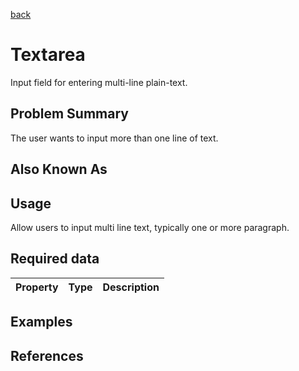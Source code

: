 [back](input-control.md)

# Textarea

Input field for entering multi-line plain-text.

## Problem Summary

The user wants to input more than one line of text. 

## Also Known As



## Usage

Allow users to input multi line text, typically one or more paragraph.

## Required data


Property | Type | Description
------------ | ------------- | -------------

## Examples



## References




